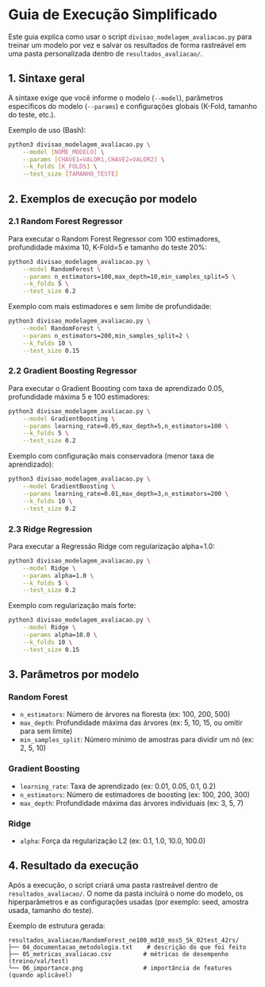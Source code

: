 # Guia de Execução Simplificado

Este guia explica como usar o script `divisao_modelagem_avaliacao.py` para treinar um modelo por vez e salvar os resultados de forma rastreável em uma pasta personalizada dentro de `resultados_avaliacao/`.

## 1. Sintaxe geral

A sintaxe exige que você informe o modelo (`--model`), parâmetros específicos do modelo (`--params`) e configurações globais (K-Fold, tamanho do teste, etc.).

Exemplo de uso (Bash):

```bash
python3 divisao_modelagem_avaliacao.py \
    --model [NOME_MODELO] \
    --params [CHAVE1=VALOR1,CHAVE2=VALOR2] \
    --k_folds [K_FOLDS] \
    --test_size [TAMANHO_TESTE]
```

## 2. Exemplos de execução por modelo

### 2.1 Random Forest Regressor

Para executar o Random Forest Regressor com 100 estimadores, profundidade máxima 10, K-Fold=5 e tamanho do teste 20%:

```bash
python3 divisao_modelagem_avaliacao.py \
    --model RandomForest \
    --params n_estimators=100,max_depth=10,min_samples_split=5 \
    --k_folds 5 \
    --test_size 0.2
```

Exemplo com mais estimadores e sem limite de profundidade:

```bash
python3 divisao_modelagem_avaliacao.py \
    --model RandomForest \
    --params n_estimators=200,min_samples_split=2 \
    --k_folds 10 \
    --test_size 0.15
```

### 2.2 Gradient Boosting Regressor

Para executar o Gradient Boosting com taxa de aprendizado 0.05, profundidade máxima 5 e 100 estimadores:

```bash
python3 divisao_modelagem_avaliacao.py \
    --model GradientBoosting \
    --params learning_rate=0.05,max_depth=5,n_estimators=100 \
    --k_folds 5 \
    --test_size 0.2
```

Exemplo com configuração mais conservadora (menor taxa de aprendizado):

```bash
python3 divisao_modelagem_avaliacao.py \
    --model GradientBoosting \
    --params learning_rate=0.01,max_depth=3,n_estimators=200 \
    --k_folds 10 \
    --test_size 0.2
```

### 2.3 Ridge Regression

Para executar a Regressão Ridge com regularização alpha=1.0:

```bash
python3 divisao_modelagem_avaliacao.py \
    --model Ridge \
    --params alpha=1.0 \
    --k_folds 5 \
    --test_size 0.2
```

Exemplo com regularização mais forte:

```bash
python3 divisao_modelagem_avaliacao.py \
    --model Ridge \
    --params alpha=10.0 \
    --k_folds 10 \
    --test_size 0.15
```

## 3. Parâmetros por modelo

### Random Forest
- `n_estimators`: Número de árvores na floresta (ex: 100, 200, 500)
- `max_depth`: Profundidade máxima das árvores (ex: 5, 10, 15, ou omitir para sem limite)
- `min_samples_split`: Número mínimo de amostras para dividir um nó (ex: 2, 5, 10)

### Gradient Boosting
- `learning_rate`: Taxa de aprendizado (ex: 0.01, 0.05, 0.1, 0.2)
- `n_estimators`: Número de estimadores de boosting (ex: 100, 200, 300)
- `max_depth`: Profundidade máxima das árvores individuais (ex: 3, 5, 7)

### Ridge
- `alpha`: Força da regularização L2 (ex: 0.1, 1.0, 10.0, 100.0)

## 4. Resultado da execução

Após a execução, o script criará uma pasta rastreável dentro de `resultados_avaliacao/`. O nome da pasta incluirá o nome do modelo, os hiperparâmetros e as configurações usadas (por exemplo: seed, amostra usada, tamanho do teste).

Exemplo de estrutura gerada:

```
resultados_avaliacao/RandomForest_ne100_md10_mss5_5k_02test_42rs/
├── 04_documentacao_metodologia.txt    # descrição do que foi feito
├── 05_metricas_avaliacao.csv         # métricas de desempenho (treino/val/test)
└── 06_importance.png                 # importância de features (quando aplicável)
```